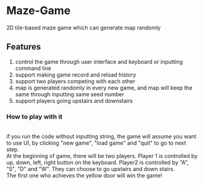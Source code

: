 # Maze-Game
2D tile-based maze game which can generate map randomly
    
## Features 
1. control the game through user interface and keyboard or inputting command line
2. support making game record and reload history
3. support two players competing with each other
4. map is generated randomly in every new game, and map will keep the same through inputting same seed number
5. support players going upstairs and downstairs
    
### How to play with it
<br>if you run the code without inputting string, the game will assume you want to use UI, by clicking "new game", "load game" and  "quit" to go to next step. 
<br>At the beginning of game, there will be two players. Player 1 is controlled by up, down, left, right button on the keyboard. Player2 is controlled by "A", "S", "D" and "W". They can choose to go upstairs and down stairs.
<br>The first one who achieves the yellow door will win the game!

